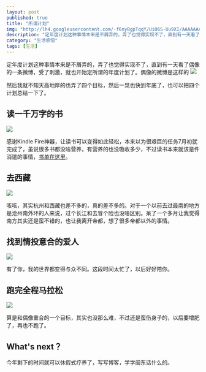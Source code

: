 ```yaml
---
layout: post
published: true
title: "所谓计划"
img: "http://lh4.googleusercontent.com/-f6nyBgpTqqY/Ui06S-Uu9XI/AAAAAAAAAZI/sRhONYgiTOU/w251-h213-no/original_NS8z_299400002812118f.jpg"
description: "定年度计划这种事情本来是不屑弄的，弄了也觉得实现不了，直到有一天看了偶像的一条微博，受了刺激，就业开始定所谓的年度计划了。"
category: "生活感悟" 
tags: [生活]
---
```


定年度计划这种事情本来是不屑弄的，弄了也觉得实现不了，直到有一天看了偶像的一条微博，受了刺激，就也开始定所谓的年度计划了。偶像的微博是这样的
![](http://lh3.googleusercontent.com/-MsViWHJtxB0/Ui06RJERbpI/AAAAAAAAAYg/RO624Lr1vmY/w600-h270-no/original_AqnC_0a5f000040e2125b.jpg)

然后我就不知天高地厚的也弄了四个目标，然后一晃也快到年底了，也可以把四个计划总结一下了。

## 读一千万字的书
![](http://lh6.googleusercontent.com/-LaR2WVLCfHo/Ui06R7j44QI/AAAAAAAAAZc/jfPyJMLScY0/w650-h432-no/original_Fc61_0ae600002854125b.jpg)

感谢Kindle Fire神器，让读书可以变得如此轻松，本来以为很艰巨的任务7月初就完成了，虽说很多书都没啥营养，有营养的也没吸收多少，不过读书本来就该是件消遣的事情，[书单在这里](http://book.douban.com/people/39088733/collect)。

## 去西藏
![](http://lh3.googleusercontent.com/-fAoCfsBwodE/Ui06UOomQaI/AAAAAAAAAZg/aTeSPYBCZ-o/w1024-h768-no/original_PPoU_3d4e00005db3118f.jpg)

咳咳，其实杭州和西藏也差不多的，真的差不多的。对于一个以前去过最南的地方是沧州南外环的人来说，过个长江和去冒个险也没啥区别。呆了一个多月让我觉得南方其实还是蛮不错的，也让我离开帝都，想了很多帝都以外的事情。

## 找到情投意合的爱人
![](http://lh3.googleusercontent.com/-hGoaea6TRW0/Ui06SOKfXiI/AAAAAAAAAY8/qePjTB91Aec/w624-h410-no/original_IAiV_6cc6000027ee118c.jpg)

有了你，我的世界都变得与众不同。这段时间太忙了，以后好好陪你。

## 跑完全程马拉松
![](http://lh4.googleusercontent.com/-4bAO3c02Jss/Ui06QgJAlwI/AAAAAAAAAYo/7UjxMiUrY_4/w1024-h725-no/original_6aeB_54eb000021ed1191.jpg)

算是和偶像重合的一个目标，其实也没那么难，不过还是蛮伤身子的，以后要增肥了，再也不跑了。

## What's next？

今年剩下的时间就可以休假式疗养了，写写博客，学学闽东话什么的。

